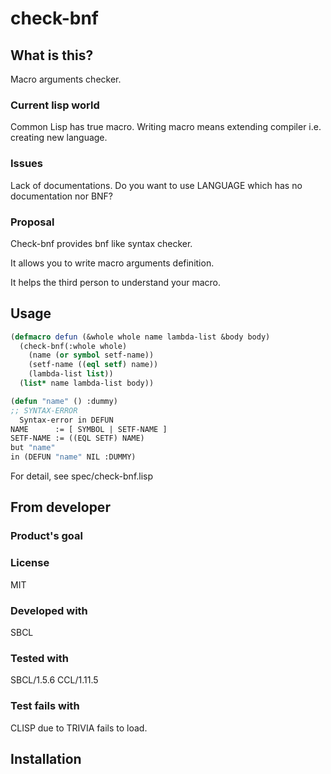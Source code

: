 # check-bnf
## What is this?
Macro arguments checker.

### Current lisp world
Common Lisp has true macro.
Writing macro means extending compiler i.e. creating new language.

### Issues
Lack of documentations.
Do you want to use LANGUAGE which has no documentation nor BNF?

### Proposal
Check-bnf provides bnf like syntax checker.

It allows you to write macro arguments definition.

It helps the third person to understand your macro.

## Usage

```lisp
(defmacro defun (&whole whole name lambda-list &body body)
  (check-bnf(:whole whole)
    (name (or symbol setf-name))
    (setf-name ((eql setf) name))
    (lambda-list list))
  (list* name lambda-list body))

(defun "name" () :dummy)
;; SYNTAX-ERROR
  Syntax-error in DEFUN
NAME      := [ SYMBOL | SETF-NAME ]
SETF-NAME := ((EQL SETF) NAME)
but "name"
in (DEFUN "name" NIL :DUMMY)
```

For detail, see spec/check-bnf.lisp

## From developer

### Product's goal

### License
MIT

### Developed with
SBCL

### Tested with
SBCL/1.5.6
CCL/1.11.5

### Test fails with
CLISP due to TRIVIA fails to load.

## Installation

